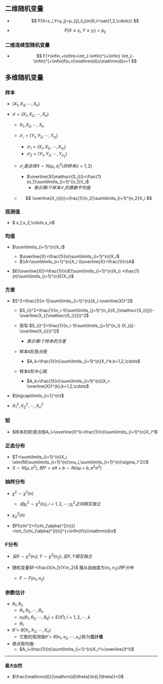 ## 二维随机变量

- $$
  P(X=x_i,Y=y_j)=p_{ij},(i,j\in{I},I=\set{1,2,\cdots})
  $$

- $$
  P(X\leqslant x_i,Y\leqslant y_i)=p_{ij}
  $$

### 二维连续型随机变量

- $$
  F(+\infin,+\infin)=\int_{-\infin}^{+\infin}
  \int_{-\infin}^{+\infin}f(u,v)\mathrm{d}u\mathrm{d}v=1
  $$

  

##  多维随机变量

### 样本

- $(X_1,X_2,\cdots,X_n)$
  
- $\mathscr{S}=(X_1,X_2,\cdots,X_n)$
  
  - $X_1,X_2,\cdots,X_n$
  
  - $\mathscr{S_i}=(Y_1,Y_2,\cdots,Y_{n_i})$
  
    - $\mathscr{S_1}=(X_1,X_2,\cdots,X_{n_1})$
    - $\mathscr{S_2}=(Y_1,Y_2,\cdots,Y_{n_2})$
  
  - $\mathscr{S_i}是总体X\sim{N(\mu_i,\sigma_i^2)}的样本(i=1,2)$
  
    - $\overline{X(\mathscr{S_i})}=\frac{1}{n_1}\sum\limits_{i=1}^{n_1}X_i$
      - $表示第i个样本\mathscr{S_i}的算数平均值$
  
  - 
    $$
    \overline{X_{(i)}}=\frac{1}{n_2}\sum\limits_{i=1}^{n_2}X_i
    $$

### 观测值

- $ x_1,x_2,\cdots,x_n$

### 均值

- $\sum\limits_{i=1}^{n}X_i$
  - $\overline{X}=\frac{1}{n}\sum\limits_{i=1}^{n}X_i$
  - $\\A=\sum\limits_{i=1}^{n}X_i
    \\\overline{X}=\frac{1}{n}A$

- $E(\overline{X})=\frac{1}{n}E(\sum\limits_{i=1}^{n}X_i) =\frac{1}{n}\sum\limits_{i=1}^{n}E(X_i)$

### 方差

- $S^2=\frac{1}{n-1}\sum\limits_{i=1}^{n}(X_i-\overline{X})^2$

  - $S_{i}^2=\frac{1}{n_i-1}\sum\limits_{j=1}^{n_i}(X_{\mathscr{S_i}(j)}-\overline{X_{{\mathscr{S_i}}}})^2$
  - 简写:$S_{i}^2=\frac{1}{n_i-1}\sum\limits_{j=1}^{n_i}
    (X_{ij}-\overline{X_{i}})^2$
    - $表示第i个样本的方差$

  - 样本k阶原点矩

    - $A_k=\frac{1}{n}\sum\limits_{i=1}^{n}X_i^k;k=1,2,\cdots$
  - 样本k阶中心矩

    - $A_k=\frac{1}{n}\sum\limits_{i=1}^{n}(X_i-\overline{X})^{k};k=1,2,\cdots$

- $\bigcap\limits_{i=1}^{n}$

- $X_1^2,X_2^2,\cdots,X_n^2$

### 矩

- $样本的l阶原点矩A_l=\overline{X^l}=\frac{1}{n}\sum\limits_{i=1}^{n}X_i^l$

### 正态分布

- $T=\sum\limits_{i=1}^{n}X_i
  \sim{N(\sum\limits_{i=1}^{n}\mu_i,\sum\limits_{i=1}^{n}\sigma_i^2)}$
- $X\sim{N(\mu,\sigma^2)},则Y=aX+b\sim{N(a\mu+b,a^2\sigma^2)}$

### 抽样分布

- $\chi^2\sim{\chi^2(n)}$
  - $设\chi_i^2\sim{\chi^2(n_i)},i=1,2,\cdots;\chi_i^2之间相互独立$

- $\chi_{\alpha}^2(n)$
- $P(\chi^2>{\chi_{\alpha}^2(n)})
  =\int_{\chi_{\alpha}^2(n)}^{+\infin}f(x)\mathrm{d}x$

### F分布

- $设X\sim{\chi^2(n_1)};Y\sim{\chi^2(n_2)};且X,Y相互独立$


- 随机变量$F=\frac{X/n_1}{Y/n_2}$ 服从自由度为$(n_1,n_2)的F分布$
  - $F\sim{F(n_1,n_2)}$

### 参数估计

- $\theta_1,\theta_2$
  - $\theta_1,\theta_2,\cdots,\theta_n$
  - $\alpha_l(\theta_1,\theta_2,\cdots,\theta_k)=E(X^l);l=1,2,\cdots,k$
  - $\theta_1$
- $\hat{\theta}=\hat{\theta}(X_1,X_2,\cdots,X_n)$
  - 它取的观测值$\hat{\theta}=\hat{\theta}(x_1,x_2,\cdots,x_n)$称为**估计值**
- 原点矩均值:
  - $A_l=\frac{1}{n}\sum\limits_{i=1}^{n}X_i^l=\overline{X^l}$
- - -

#### 最大似然

- $\frac{\mathrm{d}}{\mathrm{d}\theta}\ln{L(\theta)}=0$

